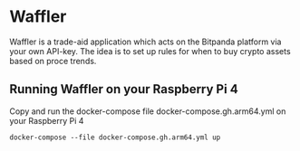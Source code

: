 # Waffler
Waffler is a trade-aid application which acts on the Bitpanda platform via your own API-key. The idea is to set up rules for when to buy crypto assets based on proce trends.

## Running Waffler on your Raspberry Pi 4
Copy and run the docker-compose file docker-compose.gh.arm64.yml on your Raspberry Pi 4
```
docker-compose --file docker-compose.gh.arm64.yml up
```
